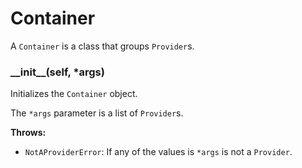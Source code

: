 # Container

A `Container` is a class that groups `Provider`s.


### \_\_init\_\_(self, *args)

Initializes the `Container` object.

The `*args` parameter is a list of `Provider`s.

**Throws:**
- `NotAProviderError`: If any of the values is `*args` is not a `Provider`.
